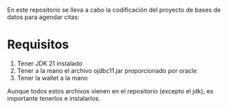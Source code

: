 En este repositorio se lleva a cabo la codificación del proyecto de bases de datos para agendar citas:

# Requisitos
1. Tener JDK 21 instalado
2. Tener a la mano el archivo ojdbc11.jar proporcionado por oracle
3. Tener la wallet a la mano

Aunque todos estos archivos vienen en el repositorio (excepto el jdk), es importante tenerlos e instalarlos.
